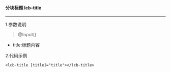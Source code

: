 #### 分块标题 lcb-title
***

1.参数说明
>@Input()
* title:标题内容

2.代码示例
```
<lcb-title [title]="title"></lcb-title>
```

